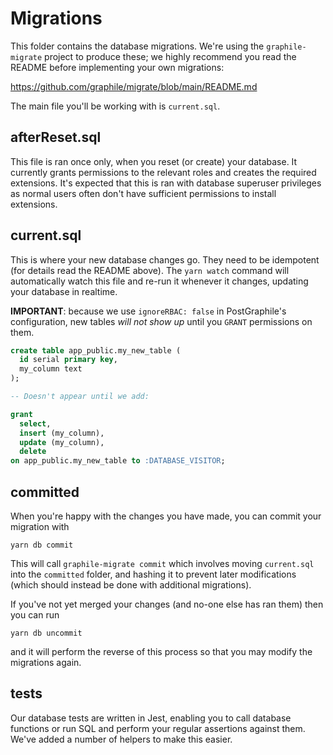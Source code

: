 # Migrations

This folder contains the database migrations. We're using the `graphile-migrate`
project to produce these; we highly recommend you read the README before
implementing your own migrations:

https://github.com/graphile/migrate/blob/main/README.md

The main file you'll be working with is `current.sql`.

## afterReset.sql

This file is ran once only, when you reset (or create) your database. It
currently grants permissions to the relevant roles and creates the required
extensions. It's expected that this is ran with database superuser privileges as
normal users often don't have sufficient permissions to install extensions.

## current.sql

This is where your new database changes go. They need to be idempotent (for
details read the README above). The `yarn watch` command will automatically
watch this file and re-run it whenever it changes, updating your database in
realtime.

**IMPORTANT**: because we use `ignoreRBAC: false` in PostGraphile's
configuration, new tables _will not show up_ until you `GRANT` permissions on
them.

```sql
create table app_public.my_new_table (
  id serial primary key,
  my_column text
);

-- Doesn't appear until we add:

grant
  select,
  insert (my_column),
  update (my_column),
  delete
on app_public.my_new_table to :DATABASE_VISITOR;
```

## committed

When you're happy with the changes you have made, you can commit your migration
with

```
yarn db commit
```

This will call `graphile-migrate commit` which involves moving `current.sql`
into the `committed` folder, and hashing it to prevent later modifications
(which should instead be done with additional migrations).

If you've not yet merged your changes (and no-one else has ran them) then you
can run

```
yarn db uncommit
```

and it will perform the reverse of this process so that you may modify the
migrations again.

## **tests**

Our database tests are written in Jest, enabling you to call database functions
or run SQL and perform your regular assertions against them. We've added a
number of helpers to make this easier.
